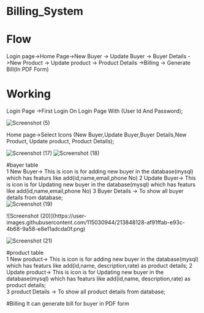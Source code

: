 
# Billing_System


# Flow 

Login page->Home Page->New Buyer -> Update Buyer -> Buyer Details ->New Product -> Update product -> Product Details ->Billing -> Generate Bill(In PDF Form)

# Working

Login Page ->First Login On Login Page With (User Id And Password);

![Screenshot (5)](https://user-images.githubusercontent.com/115030944/213847451-d63e49cc-76b8-4ce6-a065-6ddf519e4738.png)

Home page->Select Icons (New Buyer,Update Buyer,Buyer Details,New Product, Update product, Product Details);

![Screenshot (17)](https://user-images.githubusercontent.com/115030944/213847554-06564c40-4985-4956-bc29-23e6a7e215ca.png)
![Screenshot (18)](https://user-images.githubusercontent.com/115030944/213847605-f47c7d0c-291b-49f4-b172-6a62f5727264.png)


  #bayer table     
  1 New Buyer->  This is icon is for adding new buyer in the database(mysql) which has featurs like add(id,name,email,phone No)
  2 Update Buyer->  This is icon is for Updating new buyer in the database(mysql) which has featurs like add(id,name,email,phone No)
  3 Buyer Details -> To show all buyer details from database;      
 ![Screenshot (19)](https://user-images.githubusercontent.com/115030944/213847815-451666d9-46ab-4a87-aed5-56beacefee26.png)
 
 ![Screenshot (20)](https://user- images.githubusercontent.com/115030944/213848128-af91ffab-e93c-4b68-9a58-e8e11adcda0f.png)
 
 ![Screenshot (21)](https://user-images.githubusercontent.com/115030944/213848134-e5dcf275-0391-4dff-b829-54349793c848.png)



   
  
   #product table    
  1 New product->   This is icon is for adding new buyer in the database(mysql) which has featurs like add(id,name,
                    description,rate) as product details;
   2 Update product->  This is icon is for Updating new buyer in the database(mysql) which has featurs like add(id,name,
                       description,rate) as product details;              
  3 product Details -> To show all product details from database;  
  
   #Billing
   It can generate bill for buyer in PDF form


